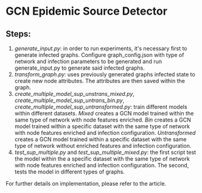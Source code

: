 # GCN Epidemic Source Detector

## Steps:
1) *generate_input.py*: in order to run experiments, it's necessary first to generate infected graphs. Configure graph_config.json with type of network and infection parameters to be generated and run generate_input.py to generate said infected graphs.
2) *transform_graph.py*: uses previously generated graphs infected state to create new node attributes. The attributes are then saved within the graph.  
3) *create_multiple_model_sup_unstrans_mixed.py*, *create_multiple_model_sup_untrans_bin.py*, *create_multiple_model_sup_untransformed.py*: train different models within different datasets. *Mixed* creates a GCN model trained within the same type of network with node features enriched. *Bin* creates a GCN model trained within a specific dataset with the same type of network with node features enriched and infection configuration. *Untransformed* creates a GCN model trained within a specific dataset with the same type of network without enriched features and infection configuration.
4) *test_sup_multiple.py* and *test_sup_multiple_mixed.py*: the first script test the model within the a specific dataset with the same type of network with node features enriched and infection configuration. The second, tests the model in different types of graphs.

For further details on implementation, please refer to the article.
